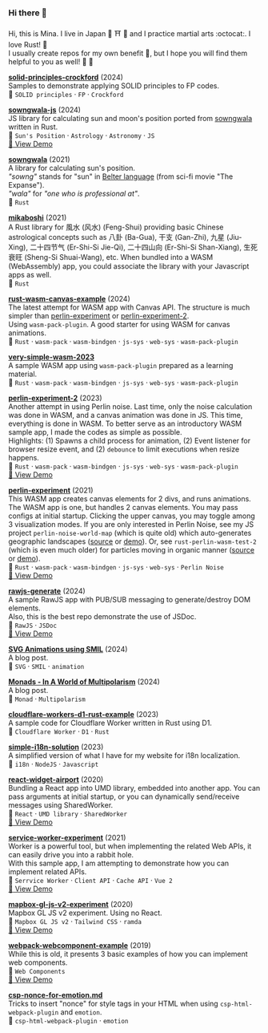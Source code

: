### Hi there 👋

Hi, this is Mina. I live in Japan :japan: :shinto_shrine: :sushi: and I practice martial arts :octocat:. I love Rust! :crab:  
I usually create repos for my own benefit :avocado:, but I hope you will find them helpful to you as well! :seedling: :flamingo:

**[solid-principles-crockford](https://github.com/minagawah/solid-principles-crockford)** (2024)  
Samples to demonstrate applying SOLID principles to FP codes.  
:pushpin: `SOLID principles` &middot; `FP` &middot; `Crockford`  

**[sowngwala-js](https://github.com/minagawah/sowngwala-js)** (2024)  
JS library for calculating sun and moon's position ported from [sowngwala](https://github.com/minagawah/sowngwala/) written in Rust.  
:pushpin: `Sun's Position` &middot; `Astrology` &middot; `Astronomy` &middot; `JS`  
[:eyes: View Demo](https://tokyo800.jp/mina/sowngwala/)  

**[sowngwala](https://github.com/minagawah/sowngwala)** (2021)  
A library for calculating sun's position.  
_"sowng"_ stands for "sun" in
[Belter language](https://expanse.fandom.com/wiki/Belter_Creole) (from sci-fi movie "The Expanse").  
_"wala"_ for _"one who is professional at"_.  
:pushpin: `Rust`

**[mikaboshi](https://github.com/minagawah/mikaboshi)** (2021)  
A Rust library for 風水 (风水) (Feng-Shui) providing basic Chinese astrological concepts such as 八卦 (Ba-Gua), 干支 (Gan-Zhi), 九星 (Jiu-Xing), 二十四节气 (Er-Shi-Si Jie-Qi), 二十四山向 (Er-Shi-Si Shan-Xiang), 生死衰旺 (Sheng-Si Shuai-Wang), etc. When bundled into a WASM (WebAssembly) app, you could associate the library with your Javascript apps as well.    
:pushpin: `Rust`

**[rust-wasm-canvas-example](https://github.com/minagawah/rust-wasm-canvas-example)** (2024)  
The latest attempt for WASM app with Canvas API. The structure is much simpler than [perlin-experiment](https://github.com/minagawah/perlin-experiment) or [perlin-experiment-2](https://github.com/minagawah/perlin-experiment-2).  
Using `wasm-pack-plugin`. A good starter for using WASM for canvas animations.  
:pushpin: `Rust` &middot; `wasm-pack` &middot; `wasm-bindgen` &middot; `js-sys` &middot; `web-sys` &middot; `wasm-pack-plugin`  

**[very-simple-wasm-2023](https://github.com/minagawah/very-simple-wasm-2023)**  
A sample WASM app using `wasm-pack-plugin` prepared as a learning material.  
:pushpin: `Rust` &middot; `wasm-pack` &middot; `wasm-bindgen` &middot; `js-sys` &middot; `web-sys` &middot; `wasm-pack-plugin`

**[perlin-experiment-2](https://github.com/minagawah/perlin-experiment-2)** (2023)  
Another attempt in using Perlin noise. Last time, only the noise calculation was done in WASM, and a canvas animation was done in JS. This time, everything is done in WASM. To better serve as an introductory WASM sample app, I made the codes as simple as possible.  
Highlights: (1) Spawns a child process for animation, (2) Event listener for browser resize event, and (2) `debounce` to limit executions when resize happens.  
:pushpin: `Rust` &middot; `wasm-pack` &middot; `wasm-bindgen` &middot; `js-sys` &middot; `web-sys` &middot; `wasm-pack-plugin`  
[:eyes: View Demo](https://tokyo800.jp/mina/perlin-experiment-2/)  

**[perlin-experiment](https://github.com/minagawah/perlin-experiment)** (2021)  
This WASM app creates canvas elements for 2 divs, and runs animations.
The WASM app is one, but handles 2 canvas elements.
You may pass configs at initial startup.
Clicking the upper canvas, you may toggle among 3 visualization modes.
If you are only interested in Perlin Noise,
see my JS project `perlin-noise-world-map` (which is quite old) which auto-generates geographic landscapes
([source](https://github.com/minagawah/perlin-noise-worldmap)
or [demo](http://tokyo800.jp/minagawah/perlin-noise-worldmap/)).
Or, see `rust-perlin-wasm-test-2` (which is even much older) for particles moving in organic manner
([source](https://github.com/minagawah/rust-perlin-wasm-test-2)
or [demo](http://tokyo800.jp/minagawah/rust-perlin-wasm-test-2/)).  
:pushpin: `Rust` &middot; `wasm-pack` &middot; `wasm-bindgen` &middot; `js-sys` &middot; `web-sys` &middot; `Perlin Noise`  
[:eyes: View Demo](http://tokyo800.jp/mina/perlin-experiment/)  

**[rawjs-generate](https://github.com/minagawah/rawjs-generate)** (2024)  
A sample RawJS app with PUB/SUB messaging to generate/destroy DOM elements.  
Also, this is the best repo demonstrate the use of JSDoc.  
:pushpin: `RawJS` &middot; `JSDoc`  
[:eyes: View Demo](https://tokyo800.jp/mina/rawjs/)  

**[SVG Animations using SMIL](https://astralscience.com/tech/svganim)** (2024)  
A blog post.  
:pushpin: `SVG` &middot; `SMIL` &middot; `animation`  

**[Monads - In A World of Multipolarism](https://astralscience.com/tech/monads)** (2024)  
A blog post.  
:pushpin: `Monad` &middot; `Multipolarism`

**[cloudflare-workers-d1-rust-example](https://github.com/minagawah/cloudflare-workers-d1-rust-example)** (2023)  
A sample code for Cloudflare Worker written in Rust using D1.  
:pushpin: `Cloudflare Worker` &middot; `D1` &middot; `Rust`

**[simple-i18n-solution](https://github.com/minagawah/simple-i18n-solution)** (2023)  
A simplified version of what I have for my website for i18n localization.  
:pushpin: `i18n` &middot; `NodeJS` &middot; `Javascript`

**[react-widget-airport](https://github.com/minagawah/react-widget-airport)** (2020)  
Bundling a React app into UMD library, embedded into another app.
You can pass arguments at initial startup,
or you can dynamically send/receive messages using SharedWorker.  
:pushpin: `React` &middot; `UMD library` &middot; `SharedWorker`  
[:eyes: View Demo](http://tokyo800.jp/mina/react-widget-airport/)  

**[service-worker-experiment](https://github.com/minagawah/service-worker-experiment)** (2021)  
Worker is a powerful tool, but when implementing the related Web APIs, it can easily drive you into a rabbit hole.  
With this sample app, I am attempting to demonstrate how you can implement related APIs.  
:pushpin: `Serrvice Worker` &middot; `Client API` &middot; `Cache API` &middot; `Vue 2`  
[:eyes: View Demo](https://tokyo800.sakura.ne.jp/mina/sw/)  

**[mapbox-gl-js-v2-experiment](https://github.com/minagawah/mapbox-gl-js-v2-experiment)** (2020)  
Mapbox GL JS v2 experiment. Using no React.  
:pushpin: `Mapbox GL JS v2` &middot; `Tailwind CSS` &middot; `ramda`  
[:eyes: View Demo](http://tokyo800.jp/mina/mapbox-gl-js-v2-experiment/)  

**[webpack-webcomponent-example](https://github.com/minagawah/webpack-webcomponent-example)** (2019)  
While this is old, it presents 3 basic examples of how you can implement web components.  
:pushpin: `Web Components`  
[:eyes: View Demo](http://tokyo800.jp/minagawah/webpack-webcomponent-example/)  

**[csp-nonce-for-emotion.md](https://gist.github.com/minagawah/bc56b1dae8e3a967788c255a1032d1ae)**  
Tricks to insert "nonce" for style tags in your HTML when using `csp-html-webpack-plugin` and `emotion`.  
:pushpin: `csp-html-webpack-plugin` &middot; `emotion`

<!--
**minagawah/minagawah** is a ✨ _special_ ✨ repository because its `README.md` (this file) appears on your GitHub profile.

Here are some ideas to get you started:

- 🔭 I’m currently working on ...
- 🌱 I’m currently learning ...
- 👯 I’m looking to collaborate on ...
- 🤔 I’m looking for help with ...
- 💬 Ask me about ...
- 📫 How to reach me: ...
- 😄 Pronouns: ...
- ⚡ Fun fact: ...
-->

